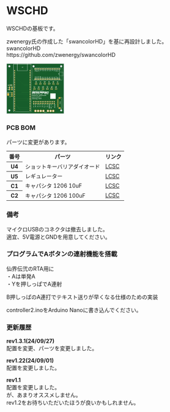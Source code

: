 # WSCHD
WSCHDの基板です。
<p>
zwenergy氏の作成した「swancolorHD」を基に再設計しました。<br>
swancolorHD<br>
https://github.com/zwenergy/swancolorHD
</p>
<p>
  <img src="https://raw.githubusercontent.com/plusmmm/WSCHD/main/Rev1.3.1.png" width="30%">
</p>

<h3>PCB BOM</h3>
<p>
  パーツに変更があります。
</p>
<table>
  <tr>
    <th>番号</th>
    <th>パーツ</th>
    <th>リンク</th>
  </tr>
  <tr>
    <th>U4</th>
    <td>ショットキーバリアダイオード</td>
    <td><a href="https://www.lcsc.com/product-detail/Schottky-Diodes_JSMSEMI-1N5819W_C963381.html">LCSC</a></td>
  </tr>
  <tr>
    <th>U5</th>
    <td>レギュレーター</td>
    <td><a href="https://www.lcsc.com/product-detail/Voltage-Regulators-Linear-Low-Drop-Out-LDO-Regulators_UTC-Unisonic-Tech-LD1117AG-1-5V_C474401.html">LCSC</a></td>
  </tr>
  <tr>
    <th>C1</th>
    <td>キャパシタ 1206 10uF</td>
    <td><a href="https://item.szlcsc.com/89171.html">LCSC</a></td>
  </tr>
  <tr>
    <th>C2</th>
    <td>キャパシタ 1206 100uF</td>
    <td><a href="https://www.lcsc.com/product-detail/Multilayer-Ceramic-Capacitors-MLCC-SMD-SMT_Chinocera-HGC1206R5107M100NSPJ_C7432784.html">LCSC</a></td>
  </tr>
</table>

<h3>備考</h3>
<p>
  マイクロUSBのコネクタは撤去しました。<br>
  適宜、5V電源とGNDを用意してください。
</p>


<h3>プログラムでAボタンの連射機能を搭載</h3>
<p>
仙界伝弐のRTA用に<br>
・Aは単発A<br>
・Yを押しっぱでA連射
</p><p>
B押しっぱのA連打でテキスト送りが早くなる仕様のための実装
</p><p>
controller2.inoをArduino Nanoに書き込んでください。
</p>


<h3>更新履歴</h3>
<p>
  <b>rev1.3.1(24/09/27)</b><br>
  配置を変更、パーツを変更しました。
</p>
<p>
  <b>rev1.22(24/09/01)</b><br>
  配置を変更しました。
</p>
<p>
  <b>rev1.1</b><br>
  配置を変更しました。<br>
  が、あまりオススメしません。<br>
  rev1.2をお待ちいただいたほうが良いかもしれません。
</p>
